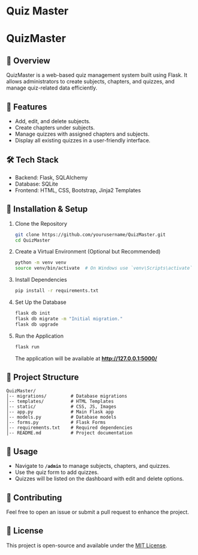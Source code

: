 
# Quiz Master
# QuizMaster

## 📌 Overview
QuizMaster is a web-based quiz management system built using Flask. It allows administrators to create subjects, chapters, and quizzes, and manage quiz-related data efficiently.

## 🚀 Features
- Add, edit, and delete subjects.
- Create chapters under subjects.
- Manage quizzes with assigned chapters and subjects.
- Display all existing quizzes in a user-friendly interface.

## 🛠️ Tech Stack
- Backend: Flask, SQLAlchemy
- Database: SQLite
- Frontend: HTML, CSS, Bootstrap, Jinja2 Templates

## 🔧 Installation & Setup
1. Clone the Repository
   ```sh
   git clone https://github.com/yourusername/QuizMaster.git
   cd QuizMaster
   ```
2. Create a Virtual Environment (Optional but Recommended)
   ```sh
   python -m venv venv
   source venv/bin/activate  # On Windows use `venv\Scripts\activate`
   ```
3. Install Dependencies
   ```sh
   pip install -r requirements.txt
   ```
4. Set Up the Database
   ```sh
   flask db init
   flask db migrate -m "Initial migration."
   flask db upgrade
   ```
5. Run the Application
   ```sh
   flask run
   ```
   The application will be available at **http://127.0.0.1:5000/**

## 📂 Project Structure
```
QuizMaster/
│-- migrations/         # Database migrations
│-- templates/          # HTML Templates
│-- static/             # CSS, JS, Images
│-- app.py              # Main Flask app
│-- models.py           # Database models
│-- forms.py            # Flask Forms
│-- requirements.txt    # Required dependencies
│-- README.md           # Project documentation
```

## 🎯 Usage
- Navigate to **`/admin`** to manage subjects, chapters, and quizzes.
- Use the quiz form to add quizzes.
- Quizzes will be listed on the dashboard with edit and delete options.

## 🤝 Contributing
Feel free to open an issue or submit a pull request to enhance the project.

## 📝 License
This project is open-source and available under the [MIT License](LICENSE).

